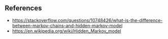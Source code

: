 

## References
- https://stackoverflow.com/questions/10748426/what-is-the-difference-between-markov-chains-and-hidden-markov-model
- https://en.wikipedia.org/wiki/Hidden_Markov_model
